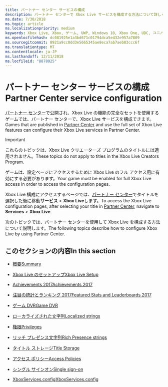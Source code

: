 ```yaml
---
title: パートナー センター サービスの構成
description: パートナー センターで Xbox Live サービスを構成する方法について詳しく説明するトピックへのリンクを示します。
ms.date: 7/30/2018
ms.topic: article
ms.localizationpriority: medium
keywords: Xbox Live, Xbox, ゲーム, UWP, Windows 10, Xbox One, UDC, ユニバーサル デベロッパー センター
ms.openlocfilehash: dc081925e1a3bd671c01794dca5e432e957a7809
ms.sourcegitcommit: 8921a9cc0dd3e5665345ae8eca7ab7aeb83ccc6f
ms.translationtype: MT
ms.contentlocale: ja-JP
ms.lasthandoff: 12/11/2018
ms.locfileid: "8878925"
---
```

# <a name="partner-center-service-configuration"></a><span data-ttu-id="49fdf-104">パートナー センター サービスの構成</span><span class="sxs-lookup"><span data-stu-id="49fdf-104">Partner Center service configuration</span></span>

<span data-ttu-id="49fdf-105">[パートナー センター](https://partner.microsoft.com/dashboard)で公開され、Xbox Live の機能の完全なセットを使用するゲームでは、パートナー センターで、Xbox Live サービスを構成できます。</span><span class="sxs-lookup"><span data-stu-id="49fdf-105">Games that are published in [Partner Center](https://partner.microsoft.com/dashboard) and use the full set of Xbox Live features can configure their Xbox Live services in Partner Center.</span></span>

> [!IMPORTANT]
> <span data-ttu-id="49fdf-106">これらのトピックは、Xbox Live クリエーターズ プログラムのタイトルには適用されません。</span><span class="sxs-lookup"><span data-stu-id="49fdf-106">These topics do not apply to titles in the Xbox Live Creators Program.</span></span>

<span data-ttu-id="49fdf-107">ゲームは、設定ページにアクセスするために Xbox Live のフル アクセス用に有効にする必要があります。</span><span class="sxs-lookup"><span data-stu-id="49fdf-107">Your game must be enabled for full Xbox Live access in order to access the configuration pages.</span></span>

<span data-ttu-id="49fdf-108">Xbox Live 構成にアクセスするページでは、[パートナー センター](https://partner.microsoft.com/dashboard)でタイトルを選択した後に移動**サービス** > **Xbox Live**します。</span><span class="sxs-lookup"><span data-stu-id="49fdf-108">To access the Xbox Live configuration pages, after selecting your title in [Partner Center](https://partner.microsoft.com/dashboard), navigate to **Services** > **Xbox Live**.</span></span>


<span data-ttu-id="49fdf-109">次のトピックでは、パートナー センターを使用して Xbox Live を構成する方法について説明します。</span><span class="sxs-lookup"><span data-stu-id="49fdf-109">The following topics describe how to configure Xbox Live by using Partner Center.</span></span>

## <a name="in-this-section"></a><span data-ttu-id="49fdf-110">このセクションの内容</span><span class="sxs-lookup"><span data-stu-id="49fdf-110">In this section</span></span>

* [<span data-ttu-id="49fdf-111">概要</span><span class="sxs-lookup"><span data-stu-id="49fdf-111">Summary</span></span>](dev-center/summary.md)

* [<span data-ttu-id="49fdf-112">Xbox Live のセットアップ</span><span class="sxs-lookup"><span data-stu-id="49fdf-112">Xbox Live Setup</span></span>](dev-center/xbox-live-setup.md)

* [<span data-ttu-id="49fdf-113">Achievements 2017</span><span class="sxs-lookup"><span data-stu-id="49fdf-113">Achievements 2017</span></span>](dev-center/achievements-in-udc.md)

* [<span data-ttu-id="49fdf-114">注目の統計とランキング 2017</span><span class="sxs-lookup"><span data-stu-id="49fdf-114">Featured Stats and Leaderboards 2017</span></span>](dev-center/featured-stats-and-leaderboards.md)

* [<span data-ttu-id="49fdf-115">ゲーム DVR</span><span class="sxs-lookup"><span data-stu-id="49fdf-115">Game DVR</span></span>](dev-center/game-dvr.md)

* [<span data-ttu-id="49fdf-116">ローカライズされた文字列</span><span class="sxs-lookup"><span data-stu-id="49fdf-116">Localized strings</span></span>](dev-center/localized-strings.md)

* [<span data-ttu-id="49fdf-117">権限</span><span class="sxs-lookup"><span data-stu-id="49fdf-117">Privileges</span></span>](dev-center/privileges.md)

* [<span data-ttu-id="49fdf-118">リッチ プレゼンス文字列</span><span class="sxs-lookup"><span data-stu-id="49fdf-118">Rich Presence strings</span></span>](dev-center/rich-presence-configuration.md)

* [<span data-ttu-id="49fdf-119">タイトル ストレージ</span><span class="sxs-lookup"><span data-stu-id="49fdf-119">Title Storage</span></span>](dev-center/title-storage.md)

* [<span data-ttu-id="49fdf-120">アクセス ポリシー</span><span class="sxs-lookup"><span data-stu-id="49fdf-120">Access Policies</span></span>](dev-center/access-policies-udc.md)

* [<span data-ttu-id="49fdf-121">シングル サインオン</span><span class="sxs-lookup"><span data-stu-id="49fdf-121">Single sign-on</span></span>](dev-center/single-sign-on.md)

* [<span data-ttu-id="49fdf-122">XboxServices.config</span><span class="sxs-lookup"><span data-stu-id="49fdf-122">XboxServices.config</span></span>](../xboxservices-config.md)